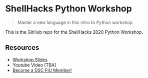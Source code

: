 # ShellHacks Python Workshop

> Master a new language in this intro to Python workshop

This is the GitHub repo for the ShellHacks 2020 Python Workshop.

## Resources

- [Workshop Slides](https://docs.google.com/presentation/d/1zPDp2uUAf6yk0QvhSRjYuuYZMqYmjaX3nlgPRnzmyOw/edit?usp=sharing)
- Youtube Video [TBA]
- [Become a DSC FIU Member!](https://go.fiu.edu/dscapplication)
